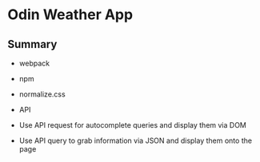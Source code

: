 # Odin Weather App

## Summary
- webpack
- npm
- normalize.css
- API


- Use API request for autocomplete queries and display them via DOM
- Use API query to grab information via JSON and display them onto the page